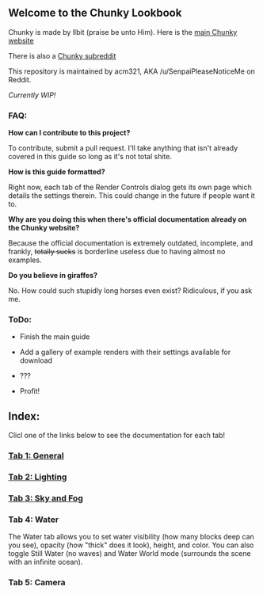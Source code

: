 ## Welcome to the Chunky Lookbook

Chunky is made by llbit (praise be unto Him). Here is the [main Chunky website](http://chunky.llbit.se/)

There is also a [Chunky subreddit](https://www.reddit.com/r/chunky)

This repository is maintained by acm321, AKA /u/SenpaiPleaseNoticeMe on Reddit.

*Currently WIP!*

### FAQ:

**How can I contribute to this project?**

To contribute, submit a pull request. I'll take anything that isn't already covered in this guide so long as it's not total shite.

**How is this guide formatted?**

Right now, each tab of the Render Controls dialog gets its own page which details the settings therein. This could change in the future if people want it to.

**Why are you doing this when there's official documentation already on the Chunky website?**

Because the official documentation is extremely outdated, incomplete, and frankly, ~~totally sucks~~ is borderline useless due to having almost no examples.

**Do you believe in giraffes?**

No. How could such stupidly long horses even exist? Ridiculous, if you ask me.


### ToDo:
* Finish the main guide

* Add a gallery of example renders with their settings available for download 

* ???

* Profit!

## Index:

Clicl one of the links below to see the documentation for each tab!

### [Tab 1: General](General.md)

### [Tab 2: Lighting](Lighting.md)
  
### [Tab 3: Sky and Fog](Sky-fog.md)  

### Tab 4: Water

  The Water tab allows you to set water visibility (how many blocks deep can you see), opacity (how "thick" does it look), height, and color. You can also toggle Still Water (no waves) and Water World mode (surrounds the scene with an infinite ocean).
  
### Tab 5: Camera
